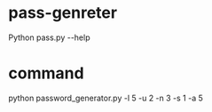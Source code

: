 # pass-genreter
Python pass.py --help
# command
python password_generator.py -l 5 -u 2 -n 3 -s 1 -a 5

